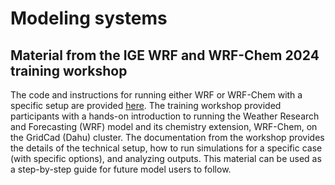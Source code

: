 # Modeling systems

## Material from the IGE WRF and WRF-Chem 2024 training workshop

The code and instructions for running either WRF or WRF-Chem with a specific setup are provided [here](https://github.com/Regional-Modeling-LATMOS-IGE/WRF-Chem-training). The training workshop provided participants with a hands-on introduction to running the Weather Research and Forecasting (WRF) model and its chemistry extension, WRF-Chem, on the GridCad (Dahu) cluster. The documentation from the workshop provides the details of the technical setup, how to run simulations for a specific case (with specific options), and analyzing outputs. This material can be used as a step-by-step guide for future model users to follow.
